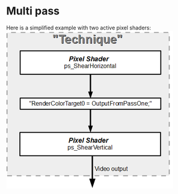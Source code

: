 # Multi pass

Here is a simplified example with two active pixel shaders:  
![test](images/multipass01_2017-05-16.png)
